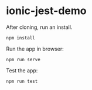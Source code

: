 # ionic-jest-demo

After cloning, run an install.

```
npm install
```

Run the app in browser:

```
npm run serve
```

Test the app:

```
npm run test
```

